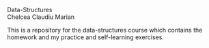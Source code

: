 Data-Structures<br>
Chelcea Claudiu Marian

This is a repository for the data-structures course which contains the homework and my practice and self-learning exercises.

